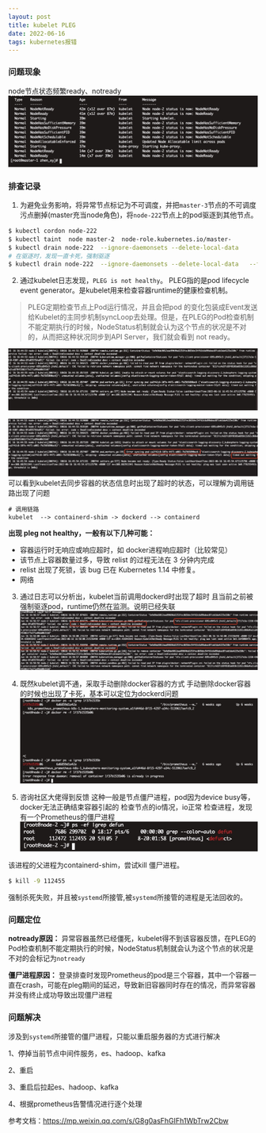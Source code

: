 ```yaml
---
layout: post
title: kubelet PLEG
date: 2022-06-16
tags: kubernetes报错
---
```


### 问题现象
node节点状态频繁ready、notready
![](/images/posts/media/16554317906173.jpg)

### 排查记录
1. 为避免业务影响，将异常节点标记为不可调度，并把`master-3`节点的不可调度污点删掉(master充当node角色)，将`node-222`节点上的pod驱逐到其他节点。
```bash
$ kubectl cordon node-222
$ kubectl taint  node master-2  node-role.kubernetes.io/master-
$ kubectl drain node-222  --ignore-daemonsets --delete-local-data  
# 在驱逐时，发现一直卡死，强制驱逐
$ kubectl drain node-222  --ignore-daemonsets --delete-local-data   --force 
```

2. 通过kubelet日志发现，`PLEG is not healthy`。
PLEG指的是pod lifecycle event generator。是kubelet用来检查容器runtime的健康检查机制。
> PLEG定期检查节点上Pod运行情况，并且会把pod 的变化包装成Event发送给Kubelet的主同步机制syncLoop去处理。但是，在PLEG的Pod检查机制不能定期执行的时候，NodeStatus机制就会认为这个节点的状况是不对的，从而把这种状况同步到API Server，我们就会看到 not ready。

![](/images/posts/media/16554319268297.jpg)

![](/images/posts/media/16554322161566.jpg)
可以看到kubelet去同步容器的状态信息时出现了超时的状态，可以理解为调用链路出现了问题
```
# 调用链路
kubelet  --> containerd-shim -> dockerd --> containerd 
```
**出现 pleg not healthy，一般有以下几种可能：**
- 容器运行时无响应或响应超时，如 docker进程响应超时（比较常见）
- 该节点上容器数量过多，导致 relist 的过程无法在 3 分钟内完成
- relist 出现了死锁，该 bug 已在 Kubernetes 1.14 中修复。
- 网络

3. 通过日志可以分析出，kubelet当前调用dockerd时出现了超时
且当前之前被强制驱逐pod，runtime仍然在监测。说明已经失联
![](/images/posts/media/16554332538620.jpg)


4. 既然kubelet调不通，采取手动删除docker容器的方式
手动删除docker容器的时候也出现了卡死，基本可以定位为dockerd问题
![](/images/posts/media/16554333723068.jpg)

5. 咨询社区大佬得到反馈
这种一般是节点僵尸进程，pod因为device busy等，docker无法正确结束容器引起的
检查节点的io情况，io正常
检查进程，发现有一个Prometheus的僵尸进程
![](/images/posts/media/16554336282773.jpg)

该进程的父进程为containerd-shim，尝试kill 僵尸进程。
```bash
$ kill -9 112455
```
强制杀死失败，并且被`systemd`所接管,被`systemd`所接管的进程是无法回收的。

### 问题定位
**notready原因：** 异常容器虽然已经僵死，kubelet得不到该容器反馈，在PLEG的Pod检查机制不能定期执行的时候，NodeStatus机制就会认为这个节点的状况是不对的会标记为`notready`

**僵尸进程原因：** 登录排查时发现Prometheus的pod是三个容器，其中一个容器一直在crash，可能在pleg期间的延迟，导致新旧容器同时存在的情况，而异常容器并没有终止成功导致出现僵尸进程


### 问题解决
涉及到`systemd`所接管的僵尸进程，只能以重启服务器的方式进行解决

1、停掉当前节点中间件服务，es、hadoop、kafka

2、重启

3、重启后拉起es、hadoop、kafka

4、根据prometheus告警情况进行逐个处理


参考文档：https://mp.weixin.qq.com/s/G8g0asFhGIFh1WbTrw2Cbw